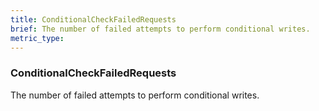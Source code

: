 ```yaml
---
title: ConditionalCheckFailedRequests
brief: The number of failed attempts to perform conditional writes.
metric_type:
---
```

### ConditionalCheckFailedRequests

The number of failed attempts to perform conditional writes.
